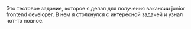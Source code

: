 Это тестовое задание, которое я делал для получения вакансии junior frontend developer. В нем я столкнулся с интересной задачей и узнал чот-то новное.
